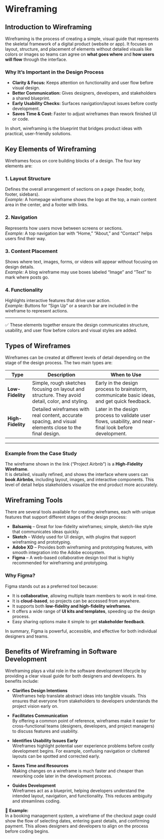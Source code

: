 # Wireframing

## Introduction to Wireframing

Wireframing is the process of creating a simple, visual guide that represents the skeletal framework of a digital product (website or app). It focuses on layout, structure, and placement of elements without detailed visuals like colors or images so teams can agree on **what goes where** and **how users will flow** through the interface.

### Why It’s Important in the Design Process
- **Clarity & Focus:** Keeps attention on functionality and user flow before visual design.
- **Better Communication:** Gives designers, developers, and stakeholders a shared blueprint.
- **Early Usability Checks:** Surfaces navigation/layout issues before costly development.
- **Saves Time & Cost:** Faster to adjust wireframes than rework finished UI or code.

In short, wireframing is the blueprint that bridges product ideas with practical, user-friendly solutions.


## Key Elements of Wireframing

Wireframes focus on core building blocks of a design. The four key elements are:

### 1. Layout Structure
Defines the overall arrangement of sections on a page (header, body, footer, sidebars).  
*Example:* A homepage wireframe shows the logo at the top, a main content area in the center, and a footer with links.

### 2. Navigation
Represents how users move between screens or sections.  
*Example:* A top navigation bar with “Home,” “About,” and “Contact” helps users find their way.

### 3. Content Placement
Shows where text, images, forms, or videos will appear without focusing on design details.  
*Example:* A blog wireframe may use boxes labeled “Image” and “Text” to mark where posts go.

### 4. Functionality
Highlights interactive features that drive user action.  
*Example:* Buttons for “Sign Up” or a search bar are included in the wireframe to represent actions.

---

✅ These elements together ensure the design communicates structure, usability, and user flow before colors and visual styles are added.


## Types of Wireframes

Wireframes can be created at different levels of detail depending on the stage of the design process. The two main types are:

| **Type**            | **Description**                                                                 | **When to Use**                                                                 |
|----------------------|---------------------------------------------------------------------------------|---------------------------------------------------------------------------------|
| **Low-Fidelity**     | Simple, rough sketches focusing on layout and structure. They avoid detail, color, and styling. | Early in the design process to brainstorm, communicate basic ideas, and get quick feedback. |
| **High-Fidelity**    | Detailed wireframes with real content, accurate spacing, and visual elements close to the final design. | Later in the design process to validate user flows, usability, and near-final look before development. |

---

### Example from the Case Study

The wireframe shown in the link (“Project Airbnb”) is a **High-Fidelity Wireframe**.  
It is detailed, visually refined, and shows the interface where users can **book Airbnbs**, including layout, images, and interactive components. This level of detail helps stakeholders visualize the end product more accurately.


## Wireframing Tools

There are several tools available for creating wireframes, each with unique features that support different stages of the design process:

- **Balsamiq** – Great for low-fidelity wireframes; simple, sketch-like style that communicates ideas quickly.  
- **Sketch** – Widely used for UI design, with plugins that support wireframing and prototyping.  
- **Adobe XD** – Provides both wireframing and prototyping features, with smooth integration into the Adobe ecosystem.  
- **Figma** – A web-based collaborative design tool that is highly recommended for wireframing and prototyping.

### Why Figma?

Figma stands out as a preferred tool because:
- It is **collaborative**, allowing multiple team members to work in real-time.  
- It is **cloud-based**, so projects can be accessed from anywhere.  
- It supports both **low-fidelity and high-fidelity wireframes**.  
- It offers a wide range of **UI kits and templates**, speeding up the design process.  
- Easy sharing options make it simple to get **stakeholder feedback**.  

In summary, Figma is powerful, accessible, and effective for both individual designers and teams.


## Benefits of Wireframing in Software Development

Wireframing plays a vital role in the software development lifecycle by providing a clear visual guide for both designers and developers. Its benefits include:

- **Clarifies Design Intentions**  
  Wireframes help translate abstract ideas into tangible visuals. This ensures that everyone from stakeholders to developers understands the project vision early on.  

- **Facilitates Communication**  
  By offering a common point of reference, wireframes make it easier for cross-functional teams (designers, developers, and project managers) to discuss features and usability.  

- **Identifies Usability Issues Early**  
  Wireframes highlight potential user experience problems before costly development begins. For example, confusing navigation or cluttered layouts can be spotted and corrected early.  

- **Saves Time and Resources**  
  Making changes on a wireframe is much faster and cheaper than reworking code later in the development process.  

- **Guides Development**  
  Wireframes act as a blueprint, helping developers understand the intended layout, navigation, and functionality. This reduces ambiguity and streamlines coding.  

📌 **Example:**  
In a booking management system, a wireframe of the checkout page could show the flow of selecting dates, entering guest details, and confirming payment. This allows designers and developers to align on the process before coding begins.